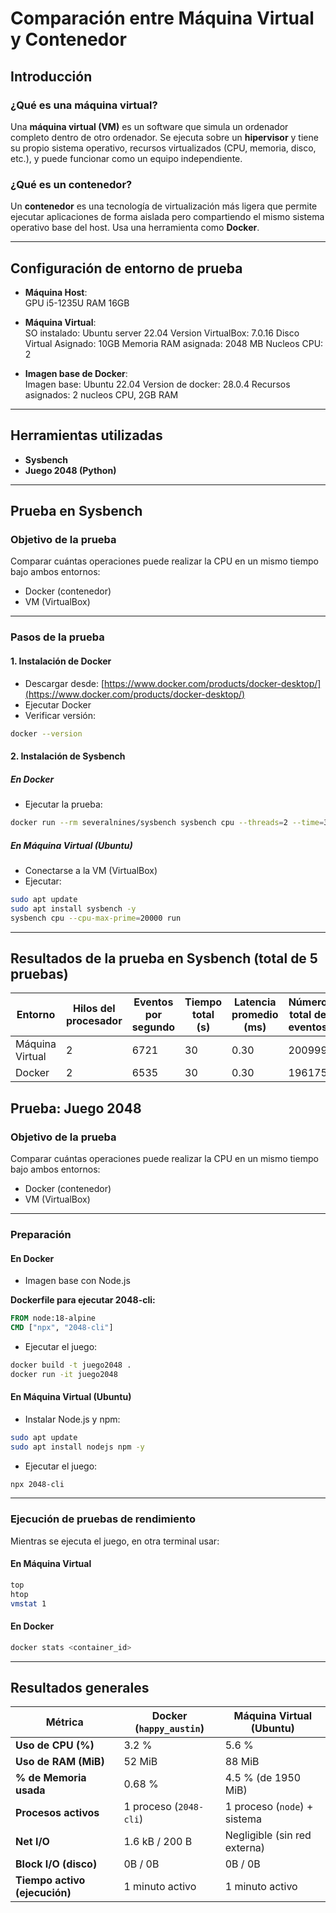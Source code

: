 
# Comparación entre Máquina Virtual y Contenedor

## Introducción

### ¿Qué es una máquina virtual?

Una **máquina virtual (VM)** es un software que simula un ordenador completo dentro de otro ordenador. Se ejecuta sobre un **hipervisor** y tiene su propio sistema operativo, recursos virtualizados (CPU, memoria, disco, etc.), y puede funcionar como un equipo independiente.

### ¿Qué es un contenedor?

Un **contenedor** es una tecnología de virtualización más ligera que permite ejecutar aplicaciones de forma aislada pero compartiendo el mismo sistema operativo base del host. Usa una herramienta como **Docker**.

---

## Configuración de entorno de prueba

- **Máquina Host**:  
  GPU i5-1235U
  RAM 16GB
- **Máquina Virtual**:  
  SO instalado: Ubuntu server 22.04 
  Version VirtualBox: 7.0.16
  Disco Virtual Asignado: 10GB 
  Memoria RAM asignada: 2048 MB 
  Nucleos CPU: 2

- **Imagen base de Docker**:  
  Imagen base: Ubuntu 22.04
  Version de docker: 28.0.4
  Recursos asignados: 2 nucleos CPU, 2GB RAM 

---

## Herramientas utilizadas

- **Sysbench**
- **Juego 2048 (Python)**

---

## Prueba en Sysbench

### Objetivo de la prueba

Comparar cuántas operaciones puede realizar la CPU en un mismo tiempo bajo ambos entornos:

- Docker (contenedor)
- VM (VirtualBox)

---

### Pasos de la prueba

#### 1. Instalación de Docker

- Descargar desde: [https://www.docker.com/products/docker-desktop/](https://www.docker.com/products/docker-desktop/)
- Ejecutar Docker
- Verificar versión:

```bash
docker --version
```

#### 2. Instalación de Sysbench

##### En Docker


- Ejecutar la prueba:

```bash
docker run --rm severalnines/sysbench sysbench cpu --threads=2 --time=30 run
```

##### En Máquina Virtual (Ubuntu)

- Conectarse a la VM (VirtualBox)
- Ejecutar:

```bash
sudo apt update
sudo apt install sysbench -y
sysbench cpu --cpu-max-prime=20000 run
```

---

## Resultados de la prueba en Sysbench (total de 5 pruebas)

| Entorno         | Hilos del procesador | Eventos por segundo  | Tiempo total (s) | Latencia promedio (ms)  | Número total de eventos |  
|-----------------|----------------------|----------------------|------------------|-------------------------|-------------------------| 
| Máquina Virtual |          2           |        6721          |        30        |          0.30           |          200999         | 
| Docker          |          2           |        6535          |        30        |          0.30           |           196175        |


## Prueba: Juego 2048

### Objetivo de la prueba

Comparar cuántas operaciones puede realizar la CPU en un mismo tiempo bajo ambos entornos:

- Docker (contenedor)
- VM (VirtualBox)

---

### Preparación

#### En Docker

- Imagen base con Node.js

**Dockerfile para ejecutar 2048-cli:**

```Dockerfile
FROM node:18-alpine
CMD ["npx", "2048-cli"]
```

- Ejecutar el juego:

```bash
docker build -t juego2048 .
docker run -it juego2048
```

#### En Máquina Virtual (Ubuntu)

- Instalar Node.js y npm:

```bash
sudo apt update
sudo apt install nodejs npm -y
```

- Ejecutar el juego:

```bash
npx 2048-cli
```

---

### Ejecución de pruebas de rendimiento

Mientras se ejecuta el juego, en otra terminal usar:

#### En Máquina Virtual

```bash
top
htop
vmstat 1
```

#### En Docker

```bash
docker stats <container_id>
```

---

## Resultados generales

| Métrica                   | Docker (`happy_austin`)     | Máquina Virtual (Ubuntu)     |
|---------------------------|------------------------------|-------------------------------|
| **Uso de CPU (%)**        | 3.2 %                        | 5.6 %                         |
| **Uso de RAM (MiB)**      | 52 MiB                       | 88 MiB                        |
| **% de Memoria usada**    | 0.68 %                       | 4.5 % (de 1950 MiB)           |
| **Procesos activos**      | 1 proceso (`2048-cli`)       | 1 proceso (`node`) + sistema |
| **Net I/O**               | 1.6 kB / 200 B               | Negligible (sin red externa) |
| **Block I/O (disco)**     | 0B / 0B                      | 0B / 0B                       |
| **Tiempo activo (ejecución)** | 1 minuto activo           | 1 minuto activo               |
